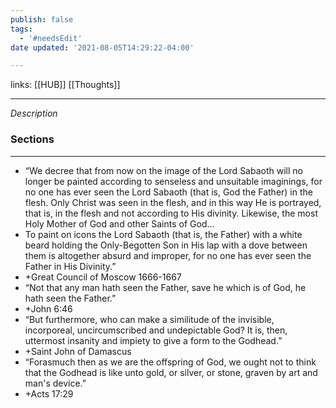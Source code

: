 ```yaml
---
publish: false
tags:
  - '#needsEdit'
date updated: '2021-08-05T14:29:22-04:00'

---
```


links: [[HUB]] [[Thoughts]]

---

_Description_

### Sections

---

- “We decree that from now on the image of the Lord Sabaoth will no longer be painted according to senseless and unsuitable imaginings, for no one has ever seen the Lord Sabaoth (that is, God the Father) in the flesh. Only Christ was seen in the flesh, and in this way He is portrayed, that is, in the flesh and not according to His divinity. Likewise, the most Holy Mother of God and other Saints of God…
- To paint on icons the Lord Sabaoth (that is, the Father) with a white beard holding the Only-Begotten Son in His lap with a dove between them is altogether absurd and improper, for no one has ever seen the Father in His Divinity.”
- +Great Council of Moscow 1666-1667
- “Not that any man hath seen the Father, save he which is of God, he hath seen the Father.”
- +John 6:46
- “But furthermore, who can make a similitude of the invisible, incorporeal, uncircumscribed and undepictable God? It is, then, uttermost insanity and impiety to give a form to the Godhead.”
- +Saint John of Damascus
- “Forasmuch then as we are the offspring of God, we ought not to think that the Godhead is like unto gold, or silver, or stone, graven by art and man's device.”
- +Acts 17:29
